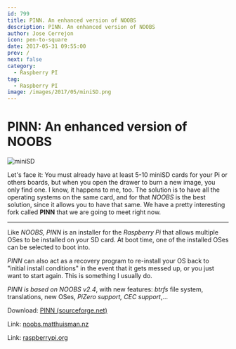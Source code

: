 ```yaml
---
id: 799
title: PINN. An enhanced version of NOOBS
description: PINN. An enhanced version of NOOBS
author: Jose Cerrejon
icon: pen-to-square
date: 2017-05-31 09:55:00
prev: /
next: false
category:
  - Raspberry PI
tag:
  - Raspberry PI
image: /images/2017/05/miniSD.png
---
```


# PINN: An enhanced version of NOOBS

![miniSD](/images/2017/05/miniSD.png)

Let's face it: You must already have at least 5-10 miniSD cards for your Pi or others boards, but when you open the drawer to burn a new image, you only find one. I know, it happens to me, too. The solution is to have all the operating systems on the same card, and for that *NOOBS* is the best solution, since it allows you to have that same. We have a pretty interesting fork called **PINN** that we are going to meet right now.

- - -
Like *NOOBS, PINN* is an installer for the *Raspberry Pi* that allows multiple OSes to be installed on your SD card. At boot time, one of the installed OSes can be selected to boot into.

*PINN* can also act as a recovery program to re-install your OS back to "initial install conditions" in the event that it gets messed up, or you just want to start again. This is something I usually do.

*PINN is based on NOOBS v2.4*, with new features: *btrfs* file system, translations, new OSes, *PiZero support, CEC support*,...

Download: [PINN (sourceforge.net)](https://sourceforge.net/projects/pinn/)

Link: [noobs.matthuisman.nz](http://noobs.matthuisman.nz/)

Link: [raspberrypi.org](https://www.raspberrypi.org/forums/viewtopic.php?f=63&t=142574)